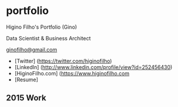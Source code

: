 # portfolio
Higino Filho's Portfolio (Gino)

Data Scientist & Business Architect

ginofilho@gmail.com

* [Twitter] (https://twitter.com/higinofilho)
* [LinkedIn] (http://www.linkedin.com/profile/view?id=252456430)
* [HiginoFilho.com] (https://www.higinofilho.com
* [Resume]

## 2015 Work
